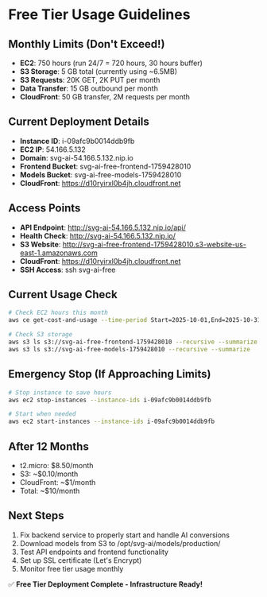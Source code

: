 # Free Tier Usage Guidelines

## Monthly Limits (Don't Exceed!)
- **EC2**: 750 hours (run 24/7 = 720 hours, 30 hours buffer)
- **S3 Storage**: 5 GB total (currently using ~6.5MB)
- **S3 Requests**: 20K GET, 2K PUT per month
- **Data Transfer**: 15 GB outbound per month
- **CloudFront**: 50 GB transfer, 2M requests per month

## Current Deployment Details
- **Instance ID**: i-09afc9b0014ddb9fb
- **EC2 IP**: 54.166.5.132
- **Domain**: svg-ai-54.166.5.132.nip.io
- **Frontend Bucket**: svg-ai-free-frontend-1759428010
- **Models Bucket**: svg-ai-free-models-1759428010
- **CloudFront**: https://d10ryirxl0b4jh.cloudfront.net

## Access Points
- **API Endpoint**: http://svg-ai-54.166.5.132.nip.io/api/
- **Health Check**: http://svg-ai-54.166.5.132.nip.io/
- **S3 Website**: http://svg-ai-free-frontend-1759428010.s3-website-us-east-1.amazonaws.com
- **CloudFront**: https://d10ryirxl0b4jh.cloudfront.net
- **SSH Access**: ssh svg-ai-free

## Current Usage Check
```bash
# Check EC2 hours this month
aws ce get-cost-and-usage --time-period Start=2025-10-01,End=2025-10-31 --granularity MONTHLY --metrics UsageQuantity --group-by Type=DIMENSION,Key=SERVICE | grep EC2

# Check S3 storage
aws s3 ls s3://svg-ai-free-frontend-1759428010 --recursive --summarize
aws s3 ls s3://svg-ai-free-models-1759428010 --recursive --summarize
```

## Emergency Stop (If Approaching Limits)
```bash
# Stop instance to save hours
aws ec2 stop-instances --instance-ids i-09afc9b0014ddb9fb

# Start when needed
aws ec2 start-instances --instance-ids i-09afc9b0014ddb9fb
```

## After 12 Months
- t2.micro: $8.50/month
- S3: ~$0.10/month
- CloudFront: ~$1/month
- Total: ~$10/month

## Next Steps
1. Fix backend service to properly start and handle AI conversions
2. Download models from S3 to /opt/svg-ai/models/production/
3. Test API endpoints and frontend functionality
4. Set up SSL certificate (Let's Encrypt)
5. Monitor free tier usage monthly

✅ **Free Tier Deployment Complete - Infrastructure Ready!**
